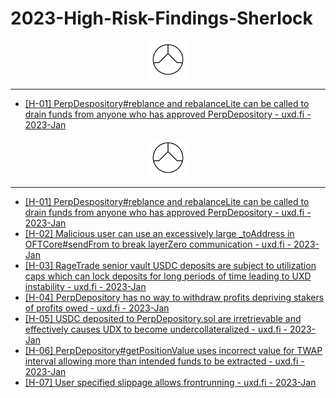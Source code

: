 # 2023-High-Risk-Findings-Sherlock
<p align="center">
                                <a href="https://uxd.fi" target="_blank" rel="noreferrer"><img src="https://github.com/as16x/2023-Midium-Risk-Findings-Sherlock/blob/main/Sherlock/UXD%20Protocol.jpg?raw=true" width="60" height="60" alt="Javascript" /></a></p>    
                                
---
* [[H-01] PerpDespository#reblance and rebalanceLite can be called to drain funds from anyone who has approved PerpDepository - uxd.fi - 2023-Jan](https://github.com/sherlock-audit/2023-01-uxd-judging/issues/228)

<p align="center">
                                <a href="https://uxd.fi" target="_blank" rel="noreferrer"><img src="https://github.com/as16x/2023-Midium-Risk-Findings-Sherlock/blob/main/Sherlock/UXD%20Protocol.jpg?raw=true" width="60" height="60" alt="Javascript" /></a></p>    
                                
---

* [[H-01] PerpDespository#reblance and rebalanceLite can be called to drain funds from anyone who has approved PerpDepository - uxd.fi - 2023-Jan](https://github.com/sherlock-audit/2023-01-uxd-judging/issues/228)
* [[H-02] Malicious user can use an excessively large _toAddress in OFTCore#sendFrom to break layerZero communication - uxd.fi - 2023-Jan](https://github.com/sherlock-audit/2023-01-uxd-judging/issues/270)
* [[H-03] RageTrade senior vault USDC deposits are subject to utilization caps which can lock deposits for long periods of time leading to UXD instability - uxd.fi - 2023-Jan](https://github.com/sherlock-audit/2023-01-uxd-judging/issues/253)
* [[H-04] PerpDepository has no way to withdraw profits depriving stakers of profits owed - uxd.fi - 2023-Jan](https://github.com/sherlock-audit/2023-01-uxd-judging/issues/251)
* [[H-05] USDC deposited to PerpDepository.sol are irretrievable and effectively causes UDX to become undercollateralized - uxd.fi - 2023-Jan](https://github.com/sherlock-audit/2023-01-uxd-judging/issues/250)
* [[H-06] PerpDepository#getPositionValue uses incorrect value for TWAP interval allowing more than intended funds to be extracted - uxd.fi - 2023-Jan](https://github.com/sherlock-audit/2023-01-uxd-judging/issues/249)
* [[H-07] User specified slippage allows frontrunning - uxd.fi - 2023-Jan](https://github.com/sherlock-audit/2023-01-uxd-judging/issues/192)

